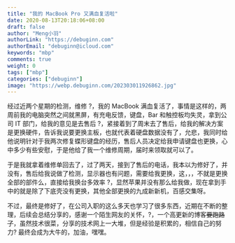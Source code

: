 ```yaml
---
title: "我的 MacBook Pro 又满血复活啦"
date: 2020-08-13T20:18:06+08:00
draft: false
author: "Meng小羽"
authorLink: "https://debuginn.com"
authorEmail: "debuginn@icloud.com"
keywords: "mbp"
comments: true
weight: 0
tags: ["mbp"]
categories: ["debuginn"]
image: "https://webp.debuginn.com/202303011926862.jpg"
---
```


经过近两个星期的检测，维修 ?，我的 MacBook 满血复活了，事情是这样的，两周前我的电脑突然之间就黑屏，有充电反馈，键盘，Bar 和触控板均失灵，拿到公司 IT 部门，给我的意见是去售后 ?，紧接着到了周末去了售后，给我的解决方案是更换硬件，告诉我说要更换主板，也就代表着硬盘数据没有了，允悲，我同时给他说明针对于我两次修复蝶形键盘的经历，售后人员决定给我申请键盘也更换，心中多少有些安慰，于是他给了我一个维修周期，届时来领取就可以了。

于是我就拿着维修单回去了，过了两天，接到了售后的电话，我本以为修好了，并没有，售后给我说做了检测，显示器也有问题，需要给我更换，这，，，不就是更换全部的部件么，直接给我换台多效率 ?，显然苹果并没有那么给我做，现在拿到手中的就是除了下底壳没有更换，其他全部更换的九成新新机，百感交集呀。

不过，最终是修好了，在公司入职的这么多天也学习了很多东西，近期在不断的整理，后续会总结分享的，感谢一个陌生网友的关怀，?，一个高更新的博客~~要跑路了~~，虽然技术很菜，分享的技术网上一大堆，但是经验是积累的，相信自己的努力? 最终会成为大牛的，加油，嘿嘿。
